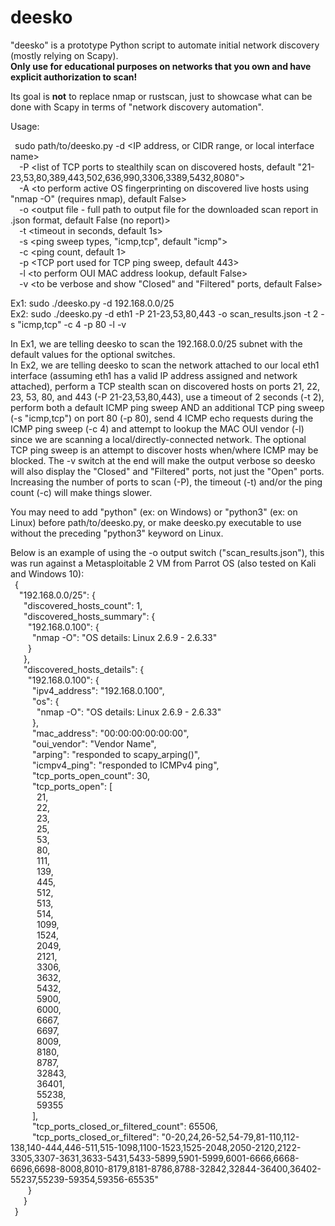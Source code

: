 # deesko
"deesko" is a prototype Python script to automate initial network discovery (mostly relying on Scapy).  
**Only use for educational purposes on networks that you own and have explicit authorization to scan!**  

Its goal is **not** to replace nmap or rustscan, just to showcase what can be done with Scapy in terms of "network discovery automation".  

Usage:

&ensp;sudo path/to/deesko.py -d <IP address, or CIDR range, or local interface name>  
  &ensp;&ensp;-P <list of TCP ports to stealthily scan on discovered hosts, default "21-23,53,80,389,443,502,636,990,3306,3389,5432,8080">  
  &ensp;&ensp;-A <to perform active OS fingerprinting on discovered live hosts using "nmap -O" (requires nmap), default False>  
  &ensp;&ensp;-o <output file - full path to output file for the downloaded scan report in .json format, default False (no report)>  
  &ensp;&ensp;-t <timeout in seconds, default 1s>  
  &ensp;&ensp;-s <ping sweep types, "icmp,tcp", default "icmp">  
  &ensp;&ensp;-c <ping count, default 1>  
  &ensp;&ensp;-p <TCP port used for TCP ping sweep, default 443>  
  &ensp;&ensp;-l <to perform OUI MAC address lookup, default False>  
  &ensp;&ensp;-v <to be verbose and show "Closed" and "Filtered" ports, default False>  

Ex1: sudo ./deesko.py -d 192.168.0.0/25  
Ex2: sudo ./deesko.py -d eth1 -P 21-23,53,80,443 -o scan_results.json -t 2 -s "icmp,tcp" -c 4 -p 80 -l -v   

In Ex1, we are telling deesko to scan the 192.168.0.0/25 subnet with the default values for the optional switches.  
In Ex2, we are telling deesko to scan the network attached to our local eth1 interface (assuming eth1 has a valid IP address assigned and network attached), perform a TCP stealth scan on discovered hosts on ports 21, 22, 23, 53, 80, and 443 (-P 21-23,53,80,443), use a timeout of 2 seconds (-t 2), perform both a default ICMP ping sweep AND an additional TCP ping sweep (-s "icmp,tcp") on port 80 (-p 80), send 4 ICMP echo requests during the ICMP ping sweep (-c 4) and attempt to lookup the MAC OUI vendor (-l) since we are scanning a local/directly-connected network. The optional TCP ping sweep is an attempt to discover hosts when/where ICMP may be blocked. The -v switch at the end will make the output verbose so deesko will also display the "Closed" and "Filtered" ports, not just the "Open" ports.  
Increasing the number of ports to scan (-P), the timeout (-t) and/or the ping count (-c) will make things slower.  

You may need to add "python" (ex: on Windows) or "python3" (ex: on Linux) before path/to/deesko.py, or make deesko.py executable to use without the preceding "python3" keyword on Linux.

Below is an example of using the -o output switch ("scan_results.json"), this was run against a Metasploitable 2 VM from Parrot OS (also tested on Kali and Windows 10):  
  &ensp;{  
    &ensp;&ensp;"192.168.0.0/25": {  
        &ensp;&ensp;&ensp;"discovered_hosts_count": 1,  
        &ensp;&ensp;&ensp;"discovered_hosts_summary": {  
        &ensp;&ensp;&ensp;&ensp;"192.168.0.100": {  
        &ensp;&ensp;&ensp;&ensp;&ensp;"nmap -O": "OS details: Linux 2.6.9 - 2.6.33"  
        &ensp;&ensp;&ensp;&ensp;}    
        &ensp;&ensp;&ensp;},  
        &ensp;&ensp;&ensp;"discovered_hosts_details": {  
        &ensp;&ensp;&ensp;&ensp;"192.168.0.100": {  
            &ensp;&ensp;&ensp;&ensp;&ensp;"ipv4_address": "192.168.0.100",  
            &ensp;&ensp;&ensp;&ensp;&ensp;"os": {  
              &ensp;&ensp;&ensp;&ensp;&ensp;&ensp;"nmap -O": "OS details: Linux 2.6.9 - 2.6.33"  
            &ensp;&ensp;&ensp;&ensp;&ensp;},   
            &ensp;&ensp;&ensp;&ensp;&ensp;"mac_address": "00:00:00:00:00:00",  
            &ensp;&ensp;&ensp;&ensp;&ensp;"oui_vendor": "Vendor Name",  
            &ensp;&ensp;&ensp;&ensp;&ensp;"arping": "responded to scapy_arping()",  
            &ensp;&ensp;&ensp;&ensp;&ensp;"icmpv4_ping": "responded to ICMPv4 ping",  
            &ensp;&ensp;&ensp;&ensp;&ensp;"tcp_ports_open_count": 30,   
            &ensp;&ensp;&ensp;&ensp;&ensp;"tcp_ports_open": [  
            &ensp;&ensp;&ensp;&ensp;&ensp;&ensp;21,              
            &ensp;&ensp;&ensp;&ensp;&ensp;&ensp;22,  
            &ensp;&ensp;&ensp;&ensp;&ensp;&ensp;23,  
            &ensp;&ensp;&ensp;&ensp;&ensp;&ensp;25,  
            &ensp;&ensp;&ensp;&ensp;&ensp;&ensp;53,  
            &ensp;&ensp;&ensp;&ensp;&ensp;&ensp;80,  
            &ensp;&ensp;&ensp;&ensp;&ensp;&ensp;111,            
            &ensp;&ensp;&ensp;&ensp;&ensp;&ensp;139,   
            &ensp;&ensp;&ensp;&ensp;&ensp;&ensp;445,   
            &ensp;&ensp;&ensp;&ensp;&ensp;&ensp;512,   
            &ensp;&ensp;&ensp;&ensp;&ensp;&ensp;513,   
            &ensp;&ensp;&ensp;&ensp;&ensp;&ensp;514,   
            &ensp;&ensp;&ensp;&ensp;&ensp;&ensp;1099,   
            &ensp;&ensp;&ensp;&ensp;&ensp;&ensp;1524,   
            &ensp;&ensp;&ensp;&ensp;&ensp;&ensp;2049,   
            &ensp;&ensp;&ensp;&ensp;&ensp;&ensp;2121,   
            &ensp;&ensp;&ensp;&ensp;&ensp;&ensp;3306,   
            &ensp;&ensp;&ensp;&ensp;&ensp;&ensp;3632,   
            &ensp;&ensp;&ensp;&ensp;&ensp;&ensp;5432,   
            &ensp;&ensp;&ensp;&ensp;&ensp;&ensp;5900,   
            &ensp;&ensp;&ensp;&ensp;&ensp;&ensp;6000,   
            &ensp;&ensp;&ensp;&ensp;&ensp;&ensp;6667,   
            &ensp;&ensp;&ensp;&ensp;&ensp;&ensp;6697,   
            &ensp;&ensp;&ensp;&ensp;&ensp;&ensp;8009,   
            &ensp;&ensp;&ensp;&ensp;&ensp;&ensp;8180,   
            &ensp;&ensp;&ensp;&ensp;&ensp;&ensp;8787,   
            &ensp;&ensp;&ensp;&ensp;&ensp;&ensp;32843,   
            &ensp;&ensp;&ensp;&ensp;&ensp;&ensp;36401,   
            &ensp;&ensp;&ensp;&ensp;&ensp;&ensp;55238,   
            &ensp;&ensp;&ensp;&ensp;&ensp;&ensp;59355   
            &ensp;&ensp;&ensp;&ensp;&ensp;],  
            &ensp;&ensp;&ensp;&ensp;&ensp;"tcp_ports_closed_or_filtered_count": 65506,   
            &ensp;&ensp;&ensp;&ensp;&ensp;"tcp_ports_closed_or_filtered": "0-20,24,26-52,54-79,81-110,112-138,140-444,446-511,515-1098,1100-1523,1525-2048,2050-2120,2122-3305,3307-3631,3633-5431,5433-5899,5901-5999,6001-6666,6668-6696,6698-8008,8010-8179,8181-8786,8788-32842,32844-36400,36402-55237,55239-59354,59356-65535"   
        &ensp;&ensp;&ensp;&ensp;}  
    &ensp;&ensp;&ensp;}  
&ensp;}  
